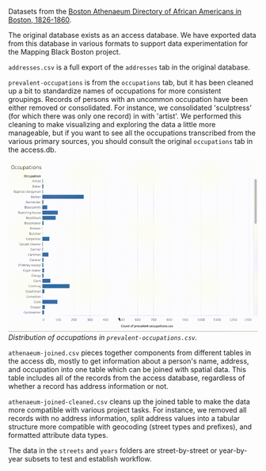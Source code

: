 Datasets from the [Boston Athenaeum Directory of African Americans in Boston, 1826-1860](https://www.bostonathenaeum.org/library/electronic-resources/boston-athenaeum-directory-african-americans-in-boston-1820-1865).

The original database exists as an access database. We have exported data from this database in various formats to support data experimentation for the Mapping Black Boston project. 

`addresses.csv` is a full export of the `addresses` tab in the original database.

`prevalent-occupations` is from the `occupations` tab, but it has been cleaned up a bit to standardize names of occupations for more consistent groupings. Records of persons with an uncommon occupation have been either removed or consolidated. For instance, we consolidated 'sculptress' (for which there was only one record) in with 'artist'. We performed this cleaning to make visualizing and exploring the data a little more manageable, but if you want to see all the occupations transcribed from the various primary sources, you should consult the original `occupations` tab in the access.db. 

![GIF exploring the distribution of occupations in prevalent-occupations.csv](media/occupations.gif)
_Distribution of occupations in `prevalent-occupations.csv`._

`athenaeum-joined.csv` pieces together components from different tables in the access db, mostly to get information about a person's name, address, and occupation into one table which can be joined with spatial data. This table includes all of the records from the access database, regardless of whether a record has address information or not.

`athenaeum-joined-cleaned.csv` cleans up the joined table to make the data more compatible with various project tasks. For instance, we removed all records with no address information, split address values into a tabular structure more compatible with geocoding (street types and prefixes), and formatted attribute data types.

The data in the `streets` and `years` folders are street-by-street or year-by-year subsets to test and establish workflow.